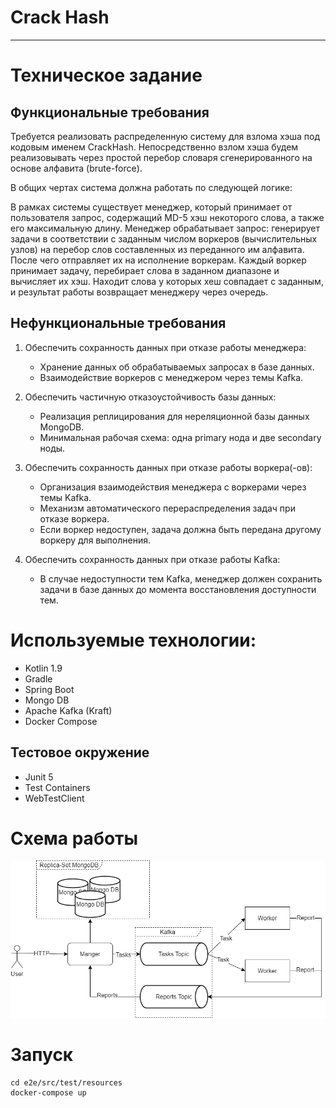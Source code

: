 # Crack Hash

---

# Техническое задание

## Функциональные требования

Требуется реализовать распределенную систему для взлома хэша под кодовым именем CrackHash. Непосредственно взлом хэша будем реализовывать через простой перебор словаря сгенерированного на основе алфавита (brute-force).

В общих чертах система должна работать по следующей логике:

В рамках системы существует менеджер, который принимает от пользователя запрос, содержащий MD-5 хэш некоторого слова, а также его максимальную длину.
Менеджер обрабатывает запрос: генерирует задачи в соответствии с заданным числом воркеров (вычислительных узлов) на перебор слов составленных из переданного им алфавита. После чего отправляет их на исполнение воркерам.
Каждый воркер принимает задачу, перебирает слова в заданном диапазоне и вычисляет их хэш. Находит слова у которых хеш совпадает с заданным, и результат работы возвращает менеджеру через очередь.

## Нефункциональные требования

1. Обеспечить сохранность данных при отказе работы менеджера:
    - Хранение данных об обрабатываемых запросах в базе данных.
    - Взаимодействие воркеров с менеджером через темы Kafka.

2. Обеспечить частичную отказоустойчивость базы данных:
    - Реализация реплицирования для нереляционной базы данных MongoDB.
    - Минимальная рабочая схема: одна primary нода и две secondary ноды.

3. Обеспечить сохранность данных при отказе работы воркера(-ов):
    - Организация взаимодействия менеджера с воркерами через темы Kafka.
    - Механизм автоматического перераспределения задач при отказе воркера.
    - Если воркер недоступен, задача должна быть передана другому воркеру для выполнения.
   
4. Обеспечить сохранность данных при отказе работы Kafka:
    - В случае недоступности тем Kafka, менеджер должен сохранить задачи в базе данных до момента восстановления доступности тем.

# Используемые технологии:

- Kotlin 1.9
- Gradle
- Spring Boot
- Mongo DB
- Apache Kafka (Kraft)
- Docker Compose

## Тестовое окружение

- Junit 5
- Test Containers
- WebTestClient

# Cхема работы

![](scheme.png)

# Запуск 

```
cd e2e/src/test/resources
docker-compose up
```